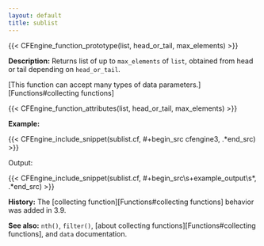 ```yaml
---
layout: default
title: sublist
---
```


{{< CFEngine_function_prototype(list, head_or_tail, max_elements) >}}

**Description:** Returns list of up to `max_elements` of `list`, obtained from head or tail depending on `head_or_tail`.

[This function can accept many types of data parameters.][Functions#collecting functions]

{{< CFEngine_function_attributes(list, head_or_tail, max_elements) >}}

**Example:**

{{< CFEngine_include_snippet(sublist.cf, #\+begin_src cfengine3, .*end_src) >}}

Output:

{{< CFEngine_include_snippet(sublist.cf, #\+begin_src\s+example_output\s*, .*end_src) >}}

**History:** The [collecting function][Functions#collecting functions] behavior was added in 3.9.

**See also:** `nth()`, `filter()`, [about collecting functions][Functions#collecting functions], and `data` documentation.
